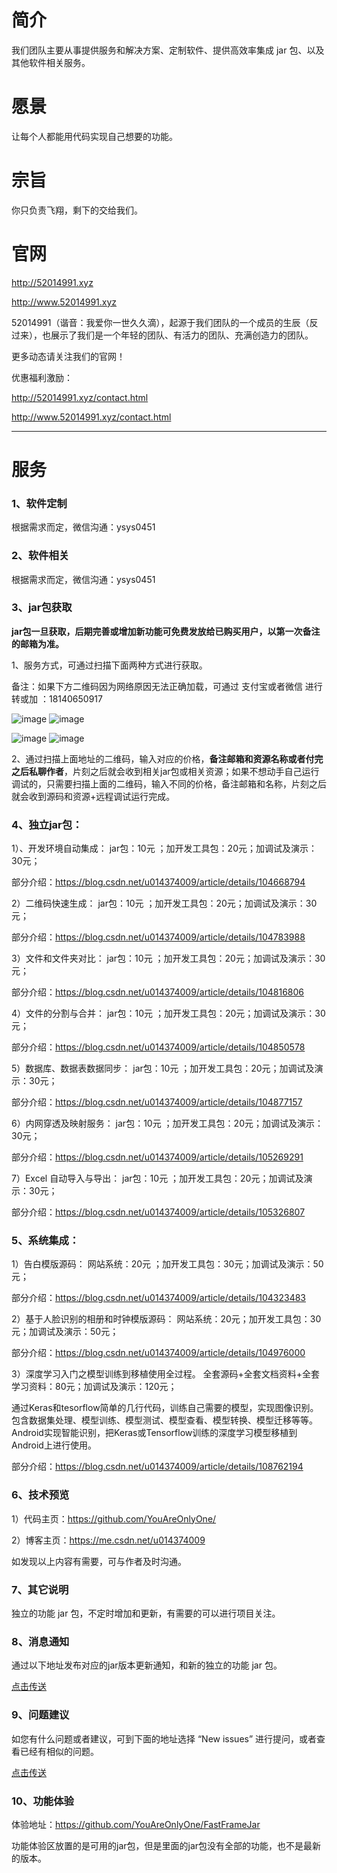 # 简介
我们团队主要从事提供服务和解决方案、定制软件、提供高效率集成 jar 包、以及其他软件相关服务。
# 愿景
让每个人都能用代码实现自己想要的功能。
# 宗旨
你只负责飞翔，剩下的交给我们。
# 官网

http://52014991.xyz

http://www.52014991.xyz

52014991（谐音：我爱你一世久久滴），起源于我们团队的一个成员的生辰（反过来），也展示了我们是一个年轻的团队、有活力的团队、充满创造力的团队。

更多动态请关注我们的官网！

优惠福利激励：

http://52014991.xyz/contact.html

http://www.52014991.xyz/contact.html

<hr>

# 服务

### 1、软件定制

根据需求而定，微信沟通：ysys0451

### 2、软件相关
根据需求而定，微信沟通：ysys0451


### 3、jar包获取

**jar包一旦获取，后期完善或增加新功能可免费发放给已购买用户，以第一次备注的邮箱为准。**

1、服务方式，可通过扫描下面两种方式进行获取。

备注：如果下方二维码因为网络原因无法正确加载，可通过 支付宝或者微信 进行转或加 ：18140650917

![image](https://github.com/YouAreOnlyOne/SmartBookmark/blob/master/img/alipay.png)
![image](https://github.com/YouAreOnlyOne/SmartBookmark/blob/master/img/wechat.png)


![image](https://img-blog.csdnimg.cn/20200215095940790.png?x-oss-process=image/watermark,type_ZmFuZ3poZW5naGVpdGk,shadow_10,text_aHR0cHM6Ly9ibG9nLmNzZG4ubmV0L3UwMTQzNzQwMDk=,size_16,color_FFFFFF,t_70)
![image](https://img-blog.csdnimg.cn/20200215095954149.png?x-oss-process=image/watermark,type_ZmFuZ3poZW5naGVpdGk,shadow_10,text_aHR0cHM6Ly9ibG9nLmNzZG4ubmV0L3UwMTQzNzQwMDk=,size_16,color_FFFFFF,t_70)


2、通过扫描上面地址的二维码，输入对应的价格，**备注邮箱和资源名称或者付完之后私聊作者**，片刻之后就会收到相关jar包或相关资源；如果不想动手自己运行调试的，只需要扫描上面的二维码，输入不同的价格，备注邮箱和名称，片刻之后就会收到源码和资源+远程调试运行完成。


### 4、独立jar包：

1）、开发环境自动集成： jar包：10元 ；加开发工具包：20元；加调试及演示：30元；

部分介绍：https://blog.csdn.net/u014374009/article/details/104668794

2）二维码快速生成： jar包：10元 ；加开发工具包：20元；加调试及演示：30元；

部分介绍：https://blog.csdn.net/u014374009/article/details/104783988

3）文件和文件夹对比： jar包：10元 ；加开发工具包：20元；加调试及演示：30元；

部分介绍：https://blog.csdn.net/u014374009/article/details/104816806

4）文件的分割与合并： jar包：10元 ；加开发工具包：20元；加调试及演示：30元；

部分介绍：https://blog.csdn.net/u014374009/article/details/104850578

5）数据库、数据表数据同步： jar包：10元 ；加开发工具包：20元；加调试及演示：30元；

部分介绍：https://blog.csdn.net/u014374009/article/details/104877157

6）内网穿透及映射服务： jar包：10元 ；加开发工具包：20元；加调试及演示：30元；

部分介绍：https://blog.csdn.net/u014374009/article/details/105269291

7）Excel 自动导入与导出： jar包：10元 ；加开发工具包：20元；加调试及演示：30元；

部分介绍：https://blog.csdn.net/u014374009/article/details/105326807

### 5、系统集成：

1）告白模版源码： 网站系统：20元 ；加开发工具包：30元；加调试及演示：50元；

部分介绍：https://blog.csdn.net/u014374009/article/details/104323483

2）基于人脸识别的相册和时钟模版源码： 网站系统：20元；加开发工具包：30元；加调试及演示：50元；

部分介绍：https://blog.csdn.net/u014374009/article/details/104976000

3）深度学习入门之模型训练到移植使用全过程。 全套源码+全套文档资料+全套学习资料：80元；加调试及演示：120元；

通过Keras和tesorflow简单的几行代码，训练自己需要的模型，实现图像识别。包含数据集处理、模型训练、模型测试、模型查看、模型转换、模型迁移等等。Android实现智能识别，把Keras或Tensorflow训练的深度学习模型移植到Android上进行使用。

部分介绍：https://blog.csdn.net/u014374009/article/details/108762194



### 6、技术预览

1）代码主页：https://github.com/YouAreOnlyOne/

2）博客主页：https://me.csdn.net/u014374009

如发现以上内容有需要，可与作者及时沟通。

### 7、其它说明
独立的功能 jar 包，不定时增加和更新，有需要的可以进行项目关注。

### 8、消息通知
通过以下地址发布对应的jar版本更新通知，和新的独立的功能 jar 包。

[点击传送](https://github.com/YouAreOnlyOne/GeekTools/wiki)

### 9、问题建议
如您有什么问题或者建议，可到下面的地址选择 “New issues” 进行提问，或者查看已经有相似的问题。

[点击传送](https://github.com/YouAreOnlyOne/GeekTools/issues)

### 10、功能体验

体验地址：https://github.com/YouAreOnlyOne/FastFrameJar

功能体验区放置的是可用的jar包，但是里面的jar包没有全部的功能，也不是最新的版本。

